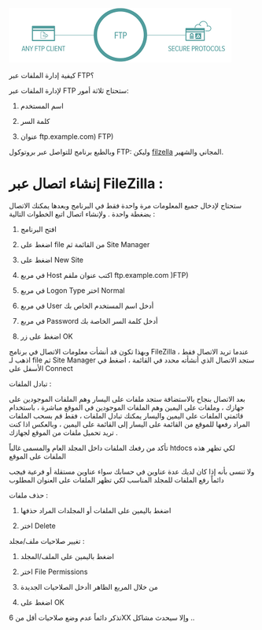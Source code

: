 




![ftp](/assets/ftp.png)

كيفية إدارة الملفات عبر FTP؟



لإدارة الملفات عبر FTP ستحتاج ثلاثة أمور:


1. اسم المستخدم

2. كلمة السر

3. عنوان ftp.example.com) FTP)


وبالطبع برنامج للتواصل عبر بروتوكول FTP: وليكن [filzella](http://filezilla.net/download) المجاني والشهير.



# إنشاء اتصال عبر FileZilla :


ستحتاج لإدخال جميع المعلومات مرة واحدة فقط في البرنامج وبعدها يمكنك الاتصال بضغطة واحدة . ولإنشاء اتصال اتبع الخطوات التالية :


1. افتح البرنامج

2. اضغط على file من القائمة ثم Site Manager

3. اضغط على New Site

4. في مربع Host اكتب عنوان ملقم ftp.example.com )FTP)

5. في مربع Logon Type اختر Normal

6. في مربع User أدخل اسم المستخدم الخاص بك

7. في مربع Password أدخل كلمة السر الخاصة بك

8. اضغط على زر OK


وبهذا تكون قد أنشأت معلومات الاتصال في برنامج FileZilla ، عندما تريد الاتصال فقط اذهب لـ file ثم Site Manager ستجد الاتصال الذي أنشأته محدد في القائمة ، اضغط في الأسفل على Connect


تبادل الملفات :



بعد الاتصال بنجاح بالاستضافة ستجد ملفات على اليسار وهم الملفات الموجودين على جهازك ، وملفات على اليمين وهم الملفات الموجودين في الموقع مباشرة ، باستخدام قائمتي الملفات على اليمين واليسار يمكنك تبادل الملفات ، فقط قم بسحب الملفات المراد رفعها للموقع من القائمة على اليسار إلى القائمة على اليمين ، وبالعكس اذا كنت تريد تحميل ملفات من الموقع لجهازك .


تأكد من رفعك الملفات داخل المجلد العام والمسمى غالباً htdocs لكي تظهر هذه الملفات على الموقع


ولا تنسى بأنه إذا كان لديك عدة عناوين في حسابك سواء عناوين مستقلة أو فرعية فيجب دائماً رفع الملفات للمجلد المناسب لكي تظهر الملفات على العنوان المطلوب


حذف ملفات :


1. اضغط باليمين على الملفات أو المجلدات المراد حذفها

2. اختر Delete


تغيير صلاحيات ملف/مجلد :


1. اضغط باليمين على الملف/المجلد

2. اختر File Permissions

3. من خلال المربع الظاهر اأدخل الصلاحيات الجديدة

4. اضغط على OK


تذكر دائماً عدم وضع صلاحيات أقل من 6XX وإلا سيحدث مشاكل ..






